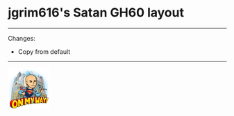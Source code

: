 # jgrim616's Satan GH60 layout

---

Changes:

*   Copy from default

---

![on_my_way.png](on_my_way.png)
